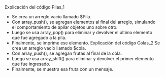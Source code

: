 Explicación del código Pilas_1
- Se crea un arreglo vacío llamado $Pila.
- Con array_push(), se agregan elementos al final del arreglo, simulando el comportamiento de apilar objetos uno sobre otro.
- Luego se usa array_pop() para eliminar y devolver el último elemento que fue agregado a la pila.
- Finalmente, se imprime ese elemento.
Explicación del código Colas_2
Se crea un arreglo vacío llamado $cola.
- Con array_push(), se agregan frutas al final de la cola.
- Luego se usa array_shift() para eliminar y devolver el primer elemento que fue ingresado.
- Finalmente, se muestra esa fruta con un mensaje.
